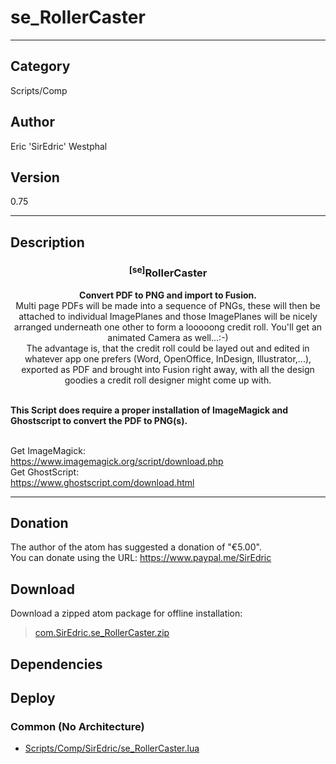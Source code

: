 # se_RollerCaster
___

## Category
Scripts/Comp

## Author
Eric 'SirEdric' Westphal

## Version
0.75

___

## Description
<h3 align="center"><sup>&#91;se&#93;</sup>RollerCaster</h3><p align="center"><strong>Convert PDF to PNG and import to Fusion.</strong><br>Multi page PDFs will be made into a sequence of PNGs,
these will then be attached to individual ImagePlanes
and those ImagePlanes will be nicely arranged underneath one other to form a looooong credit roll.
You'll get an animated Camera as well...:-)<br>
The advantage is, that the credit roll could be layed out and edited in whatever app one prefers
(Word, OpenOffice, InDesign, Illustrator,...), exported as PDF and brought into Fusion right away,
with all the design goodies a credit roll designer might come up with.<br><br>

<strong>This Script does require a proper installation of ImageMagick and Ghostscript to convert the PDF to PNG(s).</strong><br><br>


Get ImageMagick:<br>
https://www.imagemagick.org/script/download.php<br>
Get GhostScript:<br>
https://www.ghostscript.com/download.html<br>


___

## Donation
The author of the atom has suggested a donation of "€5.00".  
You can donate using the URL: <a href="https://www.paypal.me/SirEdric">https://www.paypal.me/SirEdric</a>
## Download

Download a zipped atom package for offline installation:
> [com.SirEdric.se_RollerCaster.zip](https://gitlab.com/WeSuckLess/Reactor/-/archive/master/Reactor-master.zip?path=Atoms/com.SirEdric.se_RollerCaster)  

## Dependencies

## Deploy

### Common (No Architecture)

<ul>
<li><a href="https://gitlab.com/WeSuckLess/Reactor/-/blob/master/Atoms/com.SirEdric.se_RollerCaster/Scripts/Comp/SirEdric/se_RollerCaster.lua?ref_type=heads">Scripts/Comp/SirEdric/se_RollerCaster.lua</a></li>
</ul>
